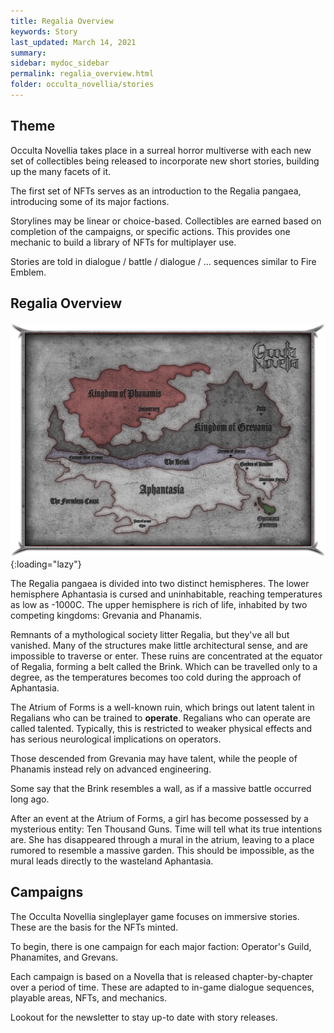 ```yaml
---
title: Regalia Overview
keywords: Story
last_updated: March 14, 2021
summary: 
sidebar: mydoc_sidebar
permalink: regalia_overview.html
folder: occulta_novellia/stories
---
```


## Theme
Occulta Novellia takes place in a surreal horror multiverse with each new set of collectibles being released to incorporate new short stories, building up the many facets of it.

The first set of NFTs serves as an introduction to the Regalia pangaea, introducing some of its major factions.

Storylines may be linear or choice-based. Collectibles are earned based on completion of the campaigns, or specific actions. This provides one mechanic to build a library of NFTs for multiplayer use.

Stories are told in dialogue / battle / dialogue / ... sequences similar to Fire Emblem.

## Regalia Overview

![Map of Regalia](/assets/images/regalia_map.png "Map of Regalia"){:loading="lazy"}

The Regalia pangaea is divided into two distinct hemispheres. The lower hemisphere Aphantasia is cursed and uninhabitable, reaching temperatures as low as -1000C. The upper hemisphere is rich of life, inhabited by two competing kingdoms: Grevania and Phanamis.

Remnants of a mythological society litter Regalia, but they've all but vanished. Many of the structures make little architectural sense, and are impossible to traverse or enter. These ruins are concentrated at the equator of Regalia, forming a belt called the Brink. Which can be travelled only to a degree, as the temperatures becomes too cold during the approach of Aphantasia.

The Atrium of Forms is a well-known ruin, which brings out latent talent in Regalians who can be trained to **operate**. Regalians who can operate are called talented. Typically, this is restricted to weaker physical effects and has serious neurological implications on operators.

Those descended from Grevania may have talent, while the people of Phanamis instead rely on advanced engineering.

Some say that the Brink resembles a wall, as if a massive battle occurred long ago.

After an event at the Atrium of Forms, a girl has become possessed by a mysterious entity: Ten Thousand Guns. Time will tell what its true intentions are. She has disappeared through a mural in the atrium, leaving to a place rumored to resemble a massive garden. This should be impossible, as the mural leads directly to the wasteland Aphantasia.

## Campaigns

The Occulta Novellia singleplayer game focuses on immersive stories. These are the basis for the NFTs minted.

To begin, there is one campaign for each major faction: Operator's Guild, Phanamites, and Grevans.

Each campaign is based on a Novella that is released chapter-by-chapter over a period of time. These are adapted to in-game dialogue sequences, playable areas, NFTs, and mechanics.

Lookout for the newsletter to stay up-to date with story releases.